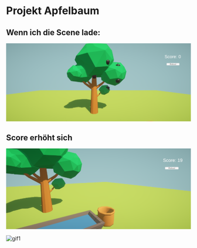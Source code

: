 # Projekt Apfelbaum



## Wenn ich die Scene lade:

![Bild1](bild1.png)

## Score erhöht sich

![Bild2](bild2.png)

![gif1](Movie_002.gif)




